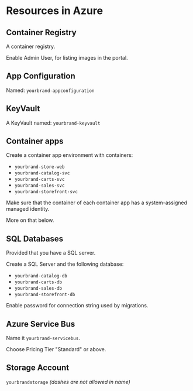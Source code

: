 # Resources in Azure

## Container Registry

A container registry.

Enable Admin User, for listing images in the portal.

## App Configuration

Named: ``yourbrand-appconfiguration``

## KeyVault

A KeyVault named: ``yourbrand-keyvault``

## Container apps

Create a container app environment with containers:

* ``yourbrand-store-web``
* ``yourbrand-catalog-svc``
* ``yourbrand-carts-svc``
* ``yourbrand-sales-svc``
* ``yourbrand-storefront-svc``

Make sure that the container of each container app has a system-assigned managed identity.

More on that below.

## SQL Databases

Provided that you have a SQL server.

Create a SQL Server and the following database:

* ``yourbrand-catalog-db``
* ``yourbrand-carts-db``
* ``yourbrand-sales-db``
* ``yourbrand-storefront-db``

Enable password for connection string used by migrations.

## Azure Service Bus

Name it ``yourbrand-servicebus``. 

Choose Pricing Tier "Standard" or above.

## Storage Account

``yourbrandstorage`` _(dashes are not allowed in name)_